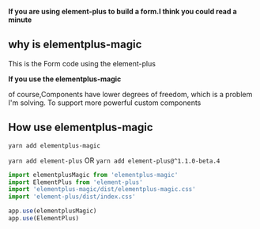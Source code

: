 
**If you are using element-plus to build a form.I think you could read a minute**

## why is elementplus-magic

This is the Form code using the element-plus

<democode tag="Form/elForm" style="max-width: 850px;"/>

**If you use the elementplus-magic**

<democode tag="Form/demo" style="max-width: 850px;"/>

of course,Components have lower degrees of freedom, which is a problem I'm solving. To support more powerful custom components

## How use elementplus-magic

`yarn add elementplus-magic`

`yarn add element-plus` OR `yarn add element-plus@^1.1.0-beta.4`

```js
import elementplusMagic from 'elementplus-magic'
import ElementPlus from 'element-plus'
import 'elementplus-magic/dist/elementplus-magic.css'
import 'element-plus/dist/index.css'

app.use(elementplusMagic)
app.use(ElementPlus)
```